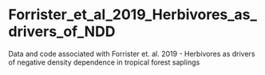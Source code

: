 # Forrister_et_al_2019_Herbivores_as_drivers_of_NDD
Data and code associated with Forrister et. al. 2019 - Herbivores as drivers of negative density dependence in tropical forest saplings

